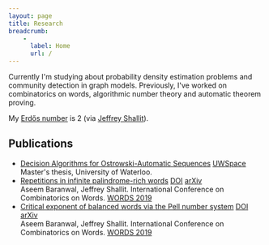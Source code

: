 ```yaml
---
layout: page
title: Research
breadcrumb:
    -
      label: Home
      url: /
---
```


Currently I'm studying about probability density estimation problems and community detection in graph models. Previously, I've worked on combinatorics on words, algorithmic number theory and automatic theorem proving.

My <a href="https://en.wikipedia.org/wiki/Erdős_number">Erdős number</a> is 2 (via <a href="https://cs.uwaterloo.ca/~shallit/">Jeffrey Shallit</a>).

## Publications

<ul class="list-group">
  <li class="list-group-item">
    <span><a href="http://hdl.handle.net/10012/15845">Decision Algorithms for Ostrowski-Automatic Sequences</a></span>
    <span class="float-right">
      <a class="btn btn-sm btn-outline-primary" href="http://hdl.handle.net/10012/15845">UWSpace</a>
    </span>
    <br>
    Master's thesis, University of Waterloo.
  </li>
  <li class="list-group-item">
    <span><a href="https://doi.org/10.1007/978-3-030-28796-2_7">Repetitions in infinite palindrome-rich words</a></span>
    <span class="float-right">
      <a class="btn btn-sm btn-outline-success" href="https://doi.org/10.1007/978-3-030-28796-2_7">DOI</a>
      <a class="btn btn-sm btn-outline-primary" href="https://arxiv.org/abs/1904.10028">arXiv</a>
    </span>
    <br>
    Aseem Baranwal, Jeffrey Shallit. International Conference on Combinatorics on Words.
    <a href="https://doi.org/10.1007/978-3-030-28796-2">WORDS 2019</a>
  </li>
  <li class="list-group-item">
    <span><a href="https://doi.org/10.1007/978-3-030-28796-2_6">Critical exponent of balanced words via the Pell number system</a></span>
    <span class="float-right">
      <a class="btn btn-sm btn-outline-success" href="https://doi.org/10.1007/978-3-030-28796-2_6">DOI</a>
      <a class="btn btn-sm btn-outline-primary" href="https://arxiv.org/abs/1902.00503">arXiv</a>
    </span>
    <br>
    Aseem Baranwal, Jeffrey Shallit. International Conference on Combinatorics on Words.
    <a href="https://doi.org/10.1007/978-3-030-28796-2">WORDS 2019</a>
  </li>
</ul>

<!-- ## Manuscripts
<ul class="list-group">
  <li class="list-group-item">
    <div class="row-fluid">
      <a href="{{site.base_url}}/manuscripts/network-privacy-bitcoin.pdf">
        <span class="font-weight-bold">Enhancing network privacy in Bitcoin</span>
      </a>
    </div>
    <div class="row-fluid">
      <small>
        Aseem Baranwal, Ben Armstrong
      </small>
    </div>
    <div class="row-fluid">
    </div>
  </li>
  <li class="list-group-item">
    <div class="row-fluid">
      <a href="{{site.base_url}}/manuscripts/dominating-set-interval-graphs.pdf">
        <span class="font-weight-bold">Minimum distance total <var>k</var>-dominating set in interval graphs</span>
      </a>
    </div>
    <div class="row-fluid">
      <small>
        Dinabandhu Pradhan, Aseem Baranwal, Sachin Grover
      </small>
    </div>
    <div class="row-fluid">
    </div>
  </li>
  <li class="list-group-item">
    <div class="row-fluid">
      <a href="{{site.base_url}}/manuscripts/historical-max-range-sum.pdf">
      <span class="font-weight-bold">Historical min/max range-sum queries</span>
      </a>
    </div>
    <div class="row-fluid">
      <small>
        Aseem Baranwal, Trevor Clokie
      </small>
    </div>
    <div class="row-fluid">
    </div>
  </li>
  <li class="list-group-item">
    <div class="row-fluid">
      <a href="{{site.base_url}}/manuscripts/bandwidth-guarantees-datacenter.pdf">
      <span class="font-weight-bold">Resource allocation in datacenters for data-parallel frameworks</span>
      </a>
    </div>
    <div class="row-fluid">
      <small>
        Aseem Baranwal, Sachin Grover, Nishit Parekh, Purvi Tiwari
      </small>
    </div>
    <div class="row-fluid">
    </div>
  </li>
</ul> -->
